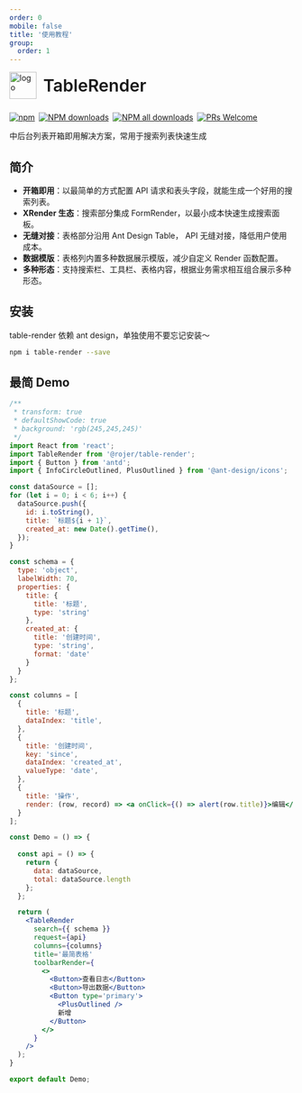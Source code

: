 ```yaml
---
order: 0
mobile: false
title: '使用教程'
group: 
  order: 1
---
```


<div style="display:flex;align-items:center;margin-bottom:24px">
  <img src="https://img.alicdn.com/tfs/TB17UtINiLaK1RjSZFxXXamPFXa-606-643.png" alt="logo" width="48px"/>
  <span style="font-size:30px;font-weight:600;display:inline-block;margin-left:12px">TableRender</span>
</div>

<p style="display:flex;justify-content:space-between;width:440px">
  <a href="https://www.npmjs.com/package/table-render?_blank">
    <img alt="npm" src="https://img.shields.io/npm/v/table-render.svg?maxAge=3600&style=flat-square">
  </a>
  <a href="https://npmjs.org/package/table-render">
    <img alt="NPM downloads" src="https://img.shields.io/npm/dm/table-render.svg?style=flat-square">
  </a>
  <a href="https://npmjs.org/package/table-render">
    <img alt="NPM all downloads" src="https://img.shields.io/npm/dt/table-render.svg?style=flat-square">
  </a>
  <a href="https://github.com/alibaba/x-render" >
    <img alt="PRs Welcome" src="https://img.shields.io/badge/PRs-welcome-brightgreen.svg?style=flat-square">
  </a>
</p>
中后台列表开箱即用解决方案，常用于搜索列表快速生成

## 简介

* **开箱即用**：以最简单的方式配置 API 请求和表头字段，就能生成一个好用的搜索列表。
* **XRender 生态**：搜索部分集成 FormRender，以最小成本快速生成搜索面板。
* **无缝对接**：表格部分沿用 Ant Design Table， API 无缝对接，降低用户使用成本。
* **数据模版**：表格列内置多种数据展示模版，减少自定义 Render 函数配置。
* **多种形态**：支持搜索栏、工具栏、表格内容，根据业务需求相互组合展示多种形态。

## 安装

table-render 依赖 ant design，单独使用不要忘记安装～
```sh
npm i table-render --save
```

## 最简 Demo

```jsx
/**
 * transform: true
 * defaultShowCode: true
 * background: 'rgb(245,245,245)'
 */
import React from 'react';
import TableRender from '@rojer/table-render';
import { Button } from 'antd';
import { InfoCircleOutlined, PlusOutlined } from '@ant-design/icons';

const dataSource = [];
for (let i = 0; i < 6; i++) {
  dataSource.push({
    id: i.toString(),
    title: `标题${i + 1}`,
    created_at: new Date().getTime(),
  });
}

const schema = {
  type: 'object',
  labelWidth: 70,
  properties: {
    title: {
      title: '标题',
      type: 'string'
    },
    created_at: {
      title: '创建时间',
      type: 'string',
      format: 'date'
    }
  }
};

const columns = [
  {
    title: '标题',
    dataIndex: 'title',
  },
  {
    title: '创建时间',
    key: 'since',
    dataIndex: 'created_at',
    valueType: 'date',
  },
  {
    title: '操作',
    render: (row, record) => <a onClick={() => alert(row.title)}>编辑</a>,
  }
];

const Demo = () => {
  
  const api = () => {
    return {
      data: dataSource,
      total: dataSource.length
    };
  };

  return (
    <TableRender
      search={{ schema }}
      request={api}
      columns={columns}
      title='最简表格'
      toolbarRender={ 
        <>
          <Button>查看日志</Button>
          <Button>导出数据</Button>
          <Button type='primary'>
            <PlusOutlined />
            新增
          </Button>
        </>
      }
    />
  );
}

export default Demo;
```

